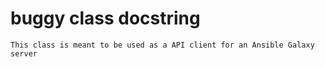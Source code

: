 # buggy class docstring

```text
This class is meant to be used as a API client for an Ansible Galaxy server 
```
